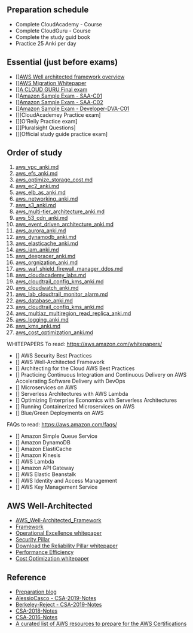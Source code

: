 ## Preparation schedule

* Complete CloudAcademy - Course
* Complete CloudGuru - Course
* Complete the study guid book
* Practice 25 Anki per day


## Essential (just before exams)

- [][AWS Well architected framework overview](https://d1.awsstatic.com/whitepapers/architecture/AWS_Well-Architected_Framework.pdf)
- [][AWS Migration Whitepaper](https://d1.awsstatic.com/whitepapers/Migration/aws-migration-whitepaper.pdf)
- [][A CLOUD GURU Final exam](https://www.udemy.com/course/aws-certified-solutions-architect-associate/learn/lecture/13888030?start=15#overview)
- [][Amazon Sample Exam - SAA-C01](https://d1.awsstatic.com/training-and-certification/docs/AWS_Certified_Solutions_Architect_Associate_Sample_Questions.pdf)
- [][Amazon Sample Exam - SAA-C02](https://d1.awsstatic.com/training-and-certification/docs-sa-assoc/AWS-Certified-Solutions-Architect-Associate_Sample-Questions_v4.1_FINAL.pdf)
- [][Amazon Sample Exam - Developer-DVA-C01](https://d1.awsstatic.com/training-and-certification/docs-dev-associate/AWS_Certified_Developer-Associate_Sample_Questions_v2.0_FINAL.pdf)
- [][CloudAcademey Practice exam]
- [][O'Reily Practice exam]
- [][Pluralsight Questions]
- [][Official study guide practice exam]

##  Order of study

1. [aws_vpc_anki.md](aws_vpc_anki.md)
1. [aws_efs_anki.md](aws_efs_anki.md)
1. [aws_optimize_storage_cost.md](aws_optimize_storage_cost.md)
1. [aws_ec2_anki.md](aws_ec2_anki.md)
1. [aws_elb_as_anki.md](aws_elb_as_anki.md)
1. [aws_networking_anki.md](aws_networking_anki.md)
1. [aws_s3_anki.md](aws_s3_anki.md)
1. [aws_multi-tier_architecture_anki.md](aws_multi-tier_architecture_anki.md)
1. [aws_53_cdn_anki.md](aws_53_cdn_anki.md)
1. [aws_event_driven_architecture_anki.md](aws_event_driven_architecture_anki.md)
1. [aws_aurora_anki.md](aws_aurora_anki.md)
1. [aws_dynamodb_anki.md](aws_dynamodb_anki.md)
1. [aws_elasticache_anki.md](aws_elasticache_anki.md)
1. [aws_iam_anki.md](aws_iam_anki.md)
1. [aws_deepracer_anki.md](aws_deepracer_anki.md)
1. [aws_orgnization_anki.md](aws_orgnization_anki.md)
1. [aws_waf_shield_firewall_manager_ddos.md](aws_waf_shield_firewall_manager_ddos.md)
1. [aws_cloudacademy_labs.md](aws_cloudacademy_labs.md)
1. [aws_cloudtrail_config_kms_anki.md](aws_cloudtrail_config_kms_anki.md)
1. [aws_cloudwatch_anki.md](aws_cloudwatch_anki.md)
1. [aws_lab_cloudtrail_monitor_alarm.md](aws_lab_cloudtrail_monitor_alarm.md)
1. [aws_database_anki.md](aws_database_anki.md)
1. [aws_cloudtrail_config_kms_anki.md](aws_cloudtrail_config_kms_anki.md)
1. [aws_multiaz_multiregion_read_replica_anki.md](aws_multiaz_multiregion_read_replica_anki.md)
1. [aws_logging_anki.md](aws_logging_anki.md)
1. [aws_kms_anki.md](aws_kms_anki.md)
1. [aws_cost_optimization_anki.md](aws_cost_optimization_anki.md)



WHITEPAPERS To read: https://aws.amazon.com/whitepapers/
 -  [] AWS Security Best Practices
 -  [] AWS Well-Architected Framework
 -  [] Architecting for the Cloud AWS Best Practices
 -  [] Practicing Continuous Integration and Continuous Delivery on AWS Accelerating Software Delivery with DevOps
 -  [] Microservices on AWS
 -  [] Serverless Architectures with AWS Lambda
 -  [] Optimizing Enterprise Economics with Serverless Architectures
 -  [] Running Containerized Microservices on AWS
 -  [] Blue/Green Deployments on AWS

FAQs to read: https://aws.amazon.com/faqs/
 -  [] Amazon Simple Queue Service
 -  [] Amazon DynamoDB
 -  [] Amazon ElastiCache
 -  [] Amazon Kinesis
 -  [] AWS Lambda
 -  [] Amazon API Gateway
 -  [] AWS Elastic Beanstalk
 -  [] AWS Identity and Access Management
 -  [] AWS Key Management Service

## AWS Well-Architected

* [AWS_Well-Architected_Framework](https://d1.awsstatic.com/whitepapers/architecture/AWS_Well-Architected_Framework.pdf)
* [Framework](https://d1.awsstatic.com/whitepapers/architecture/AWS_Well-Architected_Framework.pdf)
* [Operational Excellence whitepaper](https://d1.awsstatic.com/whitepapers/architecture/AWS-Operational-Excellence-Pillar.pdf)
* [Security Pillar](hhttps://d1.awsstatic.com/whitepapers/architecture/AWS-Security-Pillar.pdf)
* [Download the Reliability Pillar whitepaper](https://d1.awsstatic.com/whitepapers/architecture/AWS-Reliability-Pillar.pdf)
* [Performance Efficiency](https://d1.awsstatic.com/whitepapers/architecture/AWS-Performance-Efficiency-Pillar.pdf)
* [Cost Optimization whitepaper](https://d1.awsstatic.com/whitepapers/architecture/AWS-Performance-Efficiency-Pillar.pdf)

## Reference

* [Preparation blog](https://sumit-ghosh.com/articles/aws-solutions-architect-associate-preparation/)
* [AlessioCasco - CSA-2019-Notes](https://github.com/AlessioCasco/AWS-CSA-2019-study-notes)
* [Berkeley-Reject - CSA-2019-Notes](https://github.com/Berkeley-Reject/AWS-CSA-Notes-2019)
* [CSA-2018-Notes](https://github.com/NigelEarle/AWS-CSA-Notes-2018)
* [CSA-2016-Notes](https://github.com/leokhoa/Aws-Solution-Architect-Notes)
* [A curated list of AWS resources to prepare for the AWS Certifications](https://gist.github.com/leonardofed/bbf6459ad154ad5215d354f3825435dc)
